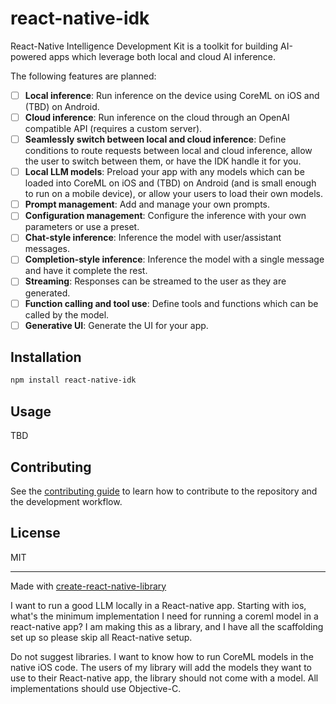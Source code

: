# react-native-idk

React-Native Intelligence Development Kit is a toolkit for building AI-powered apps which leverage both local and cloud AI inference.

The following features are planned:

- [ ] **Local inference**: Run inference on the device using CoreML on iOS and (TBD) on Android.
- [ ] **Cloud inference**: Run inference on the cloud through an OpenAI compatible API (requires a custom server).
- [ ] **Seamlessly switch between local and cloud inference**: Define conditions to route requests between local and cloud inference, allow the user to switch between them, or have the IDK handle it for you.
- [ ] **Local LLM models**: Preload your app with any models which can be loaded into CoreML on iOS and (TBD) on Android (and is small enough to run on a mobile device), or allow your users to load their own models.
- [ ] **Prompt management**: Add and manage your own prompts.
- [ ] **Configuration management**: Configure the inference with your own parameters or use a preset.
- [ ] **Chat-style inference**: Inference the model with user/assistant messages.
- [ ] **Completion-style inference**: Inference the model with a single message and have it complete the rest.
- [ ] **Streaming**: Responses can be streamed to the user as they are generated.
- [ ] **Function calling and tool use**: Define tools and functions which can be called by the model.
- [ ] **Generative UI**: Generate the UI for your app.

## Installation

```sh
npm install react-native-idk
```

## Usage

TBD

## Contributing

See the [contributing guide](CONTRIBUTING.md) to learn how to contribute to the repository and the development workflow.

## License

MIT

---

Made with [create-react-native-library](https://github.com/callstack/react-native-builder-bob)


I want to run a good LLM locally in a React-native app. Starting with ios, what's the minimum implementation I need for running a coreml model in a react-native app? I am making this as a library, and I have all the scaffolding set up so please skip all React-native setup.

Do not suggest libraries. I want to know how to run CoreML models in the native iOS code. The users of my library will add the models they want to use to their React-native app, the library should not come with a model. All implementations should use Objective-C.
